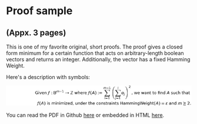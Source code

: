 # Proof sample
## (Appx. 3 pages)

This is one of my favorite original, short proofs. The proof gives a closed form minimum for a certain function that acts on arbitrary-length boolean vectors and returns an integer. Additionally, the vector has a fixed Hamming Weight.

Here's a description with symbols:

![Statement:](https://github.com/michaeljklein/michaeljklein.github.io/blob/master/formula.jpg "See paper for details!")

You can read the PDF in Github [here](https://github.com/michaeljklein/michaeljklein.github.io/blob/master/ProofSample.pdf) or embedded in HTML [here](https://michaeljklein.github.io/).
